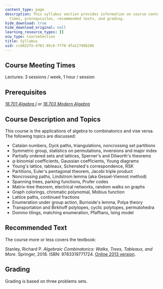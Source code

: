 ```yaml
---
content_type: page
description: This syllabus section provides information on course content, meeting
  times, prerequisites, recommended texts, and grading.
hide_download: true
hide_download_original: null
learning_resource_types: []
ocw_type: CourseSection
title: Syllabus
uid: ccb022fe-4761-05c6-7ff9-4fa12740b20b
---
```


Course Meeting Times
--------------------

Lectures: 3 sessions / week, 1 hour / session

Prerequisites
-------------

_[18.701 Algebra I](/courses/18-701-algebra-i-fall-2010)_ or _[18.703 Modern Algebra](/courses/18-703-modern-algebra-spring-2013)_

Course Description and Topics
-----------------------------

This course is the applications of algebra to combinatorics and vise versa. The following topics are discussed:

*   Catalan numbers, Dyck paths, triangulations, noncrossing set partitions
*   Symmetric group, statistics on permutations, inversions and major index
*   Partially ordered sets and lattices, Sperner's and Dilworth's theorems
*   _q_\-binomial coefficients, Gaussian coefficients, Young diagrams
*   Young's lattice, tableaux, Schensted's correspondence, RSK
*   Partitions, Euler's pentagonal theorem, Jacobi triple product
*   Noncrossing paths, Lindstrom lemma (aka Gessel-Viennot method)
*   Spanning trees, parking functions, Prufer codes
*   Matrix-tree theorem, electrical networks, random walks on graphs
*   Graph colorings, chromatic polynomial, Mobius function
*   Lattice paths, continued fractions
*   Enumeration under group action, Burnside's lemma, Polya theory
*   Transportation and Birkhoff polytopes, cyclic polytopes, permutohedra
*   Domino tilings, matching enumeration, Pfaffians, Ising model

Recommended Text
----------------

The course more or less covers the textbook:

Stanley, Richard P. _Algebraic Combinatorics: Walks, Trees, Tableaux, and More_. Springer, 2018. ISBN: 9783319771724. [Online 2013 version](http://math.mit.edu/~rstan/algcomb/index.html).

Grading
-------

Grading is based on three problems sets.